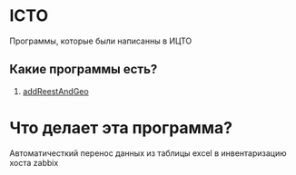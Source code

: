 # ICTO
Программы, которые были написанны в ИЦТО
## Какие программы есть?
1. [addReestAndGeo](https://github.com/OXYCRiNGE/ICTO/tree/addReestAndGeo)
# Что делает эта программа?
Автоматичесткий перенос данных из таблицы excel в инвентаризацию хоста zabbix
